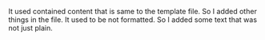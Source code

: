 It used contained content that is same to the template file.
So I added other things in the file.
It used to be not formatted.
So I added some text that was not just plain.
